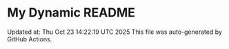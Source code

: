 # My Dynamic README
Updated at: Thu Oct 23 14:22:19 UTC 2025
This file was auto-generated by GitHub Actions.
